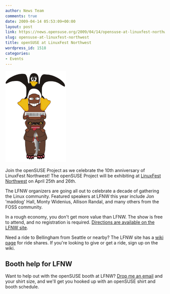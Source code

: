 ```yaml
---
author: News Team
comments: true
date: 2009-04-14 05:53:09+00:00
layout: post
link: https://news.opensuse.org/2009/04/14/opensuse-at-linuxfest-northwest/
slug: opensuse-at-linuxfest-northwest
title: openSUSE at LinuxFest Northwest
wordpress_id: 1518
categories:
- Events
---
```


![totemcomplete72ppi192x288](/wp-content/uploads/2009/04/totemcomplete72ppi192x288.png)

Join the openSUSE Project as we celebrate the 10th anniversary of LinuxFest Northwest! The openSUSE Project will be exhibiting at [LinuxFest Northwest](//linuxfestnorthwest.org/) on April 25th and 26th.

The LFNW organizers are going all out to celebrate a decade of gathering the Linux community. Featured speakers at LFNW this year include Jon 'maddog' Hall, Monty Widenius, Allison Randal, and many others from the FOSS community.

In a rough economy, you don't get more value than LFNW. The show is free to attend, and no registration is required. [Directions are available on the LFNW site](//www.btc.ctc.edu/Welcome/CampusDirectory.html).

Need a ride to Bellingham from Seattle or nearby? The LFNW site has a [wiki page](//wiki.gslug.org/index.php/LFNW_Ride_Share) for ride shares. If you're looking to give or get a ride, sign up on the wiki.


## Booth help for LFNW


Want to help out with the openSUSE booth at LFNW? [Drop me an email](mailto:zonker@opensuse.org) and your shirt size, and we'll get you hooked up with an openSUSE shirt and booth schedule.
